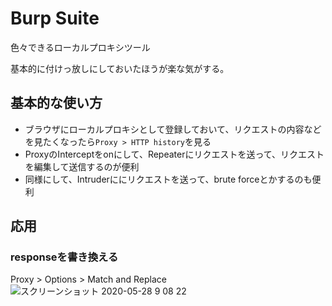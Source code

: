 # Burp Suite

色々できるローカルプロキシツール

基本的に付けっ放しにしておいたほうが楽な気がする。

## 基本的な使い方
- ブラウザにローカルプロキシとして登録しておいて、リクエストの内容などを見たくなったら`Proxy > HTTP history`を見る
- ProxyのInterceptをonにして、Repeaterにリクエストを送って、リクエストを編集して送信するのが便利
- 同様にして、Intruderににリクエストを送って、brute forceとかするのも便利

## 応用

### responseを書き換える
Proxy > Options > Match and Replace
![スクリーンショット 2020-05-28 9 08 22](https://user-images.githubusercontent.com/44139130/83084817-0c162200-a0c5-11ea-8bc2-e1550487a4bb.png)
